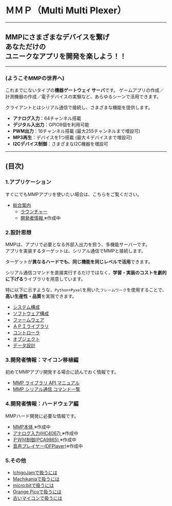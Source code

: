 # ＭＭＰ（Multi Multi Plexer）
----
## MMPにさまざまなデバイスを繋げ<br>あなただけの<br>ユニークなアプリを開発を楽しよう！！
----
### (ようこそMMPの世界へ)

これまでにないタイプの**機器ゲートウェイ サーバ**です。
ゲームアプリの作成／計測機器の作成／電子デバイスの実験など、あらゆるシーンで活用できます。

クライアントとはシリアル通信で接続し、さまざまな機能を提供します。
- **アナログ入力**：64チャンネル搭載
- **デジタル入出力**：GPIO8個を利用可能
- **PWM出力**：16チャンネル搭載 (最大255チャンネルまで増設可)
- **MP3再生**：デバイスを1つ搭載 (最大４デバイスまで増設可)
- **I2Cデバイス制御**：さまざまなI2C機器を増設可

----
## (目次)

### 1.アプリケーション
すぐにでもMMPアプリを使いたい場合は、こちらをご覧ください。
- [総合案内](./ゲーム/README.MD)
  - [ラウンチャー](./ゲーム/README_ラウンチャー.MD)
  - [開発者情報  ](./ゲーム/README_アプリ開発者.MD)※作成中

### 2.設計思想
MMPは、アプリで必要となる外部入出力を担う、多機能サーバーです。  
アプリを実装するターゲットは、シリアル通信でMMPと接続します。  

ターゲットが**異なるハードでも、同じ機能を同じレベルで活用**できます。

シリアル通信コマンドを直接実行するだけではなく、**学習・実装のコストを劇的に下げる**ライブラリを用意しています。

特に以下に示すような、`Python+Pyxel`を用いた`フレームワーク`を使用することで、**高い生産性・品質**を実現できます。

- [システム構成     ](./README/1-2_システム･ソフト構成.md)
- [ソフトウェア構成 ](./README/1-2_システム･ソフト構成.md)
- [ファームウェア   ](./README/3-4_ファームウェア・ライブラリ.md)
- [ＡＰＩライブラリ ](./README/3-4_ファームウェア・ライブラリ.md)
- [コントローラ     ](./README/5_コントローラ.md)
- [オブジェクト     ](./README/6_オブジェクト.md)
- [データ設計       ](./README/7_データ設計.md)

### 3.開発者情報：マイコン移植編
初めてMMPアプリ開発する場合に読んでおく情報です。
- [MMP ライブラリ API マニュアル](./ファームウェア/ライブラリ/README.md)
- [MMP シリアル通信 コマンド一覧](ファームウェア/ファームウェア/README.md)

### 4.開発者情報：ハードウェア編
MMPハード開発に必要な情報です。
- [MMP本体                 ](./ハードウェア/MMP本体/README.MD  ) ※作成中
- [アナログ入力(HC4067)    ](./ハードウェア/MMP本体/HC4067.MD  )※作成中
- [ＰＷＭ制御(PCA9865)     ](./ハードウェア/MMP本体/PCA9865.MD )※作成中
- [音声プレイヤー(DFPlayer)](./ハードウェア/MMP本体/DFPlayer.MD)※作成中

### 5.その他
- [IchigoJamで扱うには   ](./実験/IchigoJam/README.MD)
- [Machikaniaで扱うには  ](./実験/Machikania/README.MD)
- [micro:bitで扱うには   ](./実験/microbit/README.MD) 
- [Orange Picoで扱うには ](./実験/OrangePico/README.MD) 
- [古いマイコンで扱うには](./実験/古いマイコン/README.MD)
